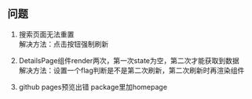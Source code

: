 ## 问题

1.  搜索页面无法重置  
    解决方法：点击按钮强制刷新

2.  DetailsPage组件render两次，第一次state为空，第二次才能获取到数据  
    解决方法：设置一个flag判断是不是第二次刷新，第二次刷新时再渲染组件

3.  github pages预览出错
    package里加homepage
